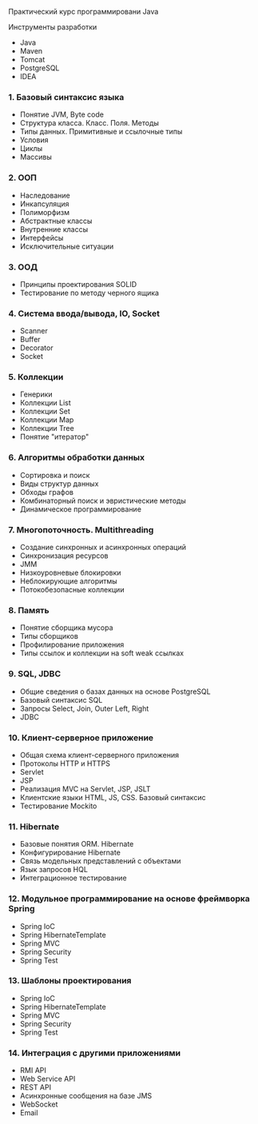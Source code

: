 Практический курс программировани Java

Инструменты разработки
- Java
- Maven
- Tomcat
- PostgreSQL
- IDEA
				
### 1. Базовый синтаксис языка
- Понятие JVM, Byte code
- Структура класса. Класс. Поля. Методы
- Типы данных. Примитивные и ссылочные типы
- Условия
- Циклы
- Массивы
				
### 2. ООП
- Наследование
- Инкапсуляция
- Полиморфизм
- Абстрактные классы
- Внутренние классы
- Интерфейсы
- Исключительные ситуации
				
### 3. ООД
- Принципы проектирования SOLID
- Тестирование по методу черного ящика
				
### 4. Система ввода/вывода, IO, Socket
- Scanner
- Buffer
- Decorator
- Socket
				
### 5. Коллекции
- Генерики
- Коллекции List
- Коллекции Set
- Коллекции Map
- Коллекции Tree
- Понятие "итератор"
				
### 6. Алгоритмы обработки данных
- Сортировка и поиск
- Виды структур данных
- Обходы графов
- Комбинаторный поиск и эвристические методы
- Динамическое программирование
				
### 7. Многопоточность. Multithreading
- Создание синхронных и асинхронных операций
- Синхронизация ресурсов
- JMM
- Низкоуровневые блокировки
- Неблокирующие алгоритмы
- Потокобезопасные коллекции
				
### 8. Память
- Понятие сборщика мусора
- Типы сборщиков
- Профилирование приложения
- Типы ссылок и коллекции на soft weak ссылках
				
### 9. SQL, JDBC
- Общие сведения о базах данных на основе PostgreSQL
- Базовый синтаксис SQL
- Запросы Select, Join, Outer Left, Right
- JDBC
				
### 10. Клиент-серверное приложение
- Общая схема клиент-серверного приложения
- Протоколы HTTP и HTTPS
- Servlet
- JSP
- Реализация MVC на Servlet, JSP, JSLT
- Клиентские языки HTML, JS, CSS. Базовый синтаксис
- Тестирование Mockito
				
### 11. Hibernate
- Базовые понятия ORM. Hibernate
- Конфигурирование Hibernate
- Связь модельных представлений с объектами
- Язык запросов HQL
- Интеграционное тестирование
				
### 12. Модульное программирование на основе фреймворка Spring
- Spring IoC
- Spring HibernateTemplate
- Spring MVC
- Spring Security
- Spring Test
				
### 13. Шаблоны проектирования
- Spring IoC
- Spring HibernateTemplate
- Spring MVC
- Spring Security
- Spring Test
				
### 14. Интеграция с другими приложениями
- RMI API
- Web Service API
- REST API
- Асинхронные сообщения на базе JMS
- WebSocket
- Email
